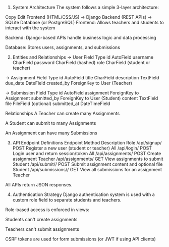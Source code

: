 1. System Architecture
The system follows a simple 3-layer architecture:


Copy
Edit
Frontend (HTML/CSS/JS)
       ->
Django Backend (REST APIs)
       ->
SQLite Database (or PostgreSQL)
Frontend: Allows teachers and students to interact with the system

Backend: Django-based APIs handle business logic and data processing

Database: Stores users, assignments, and submissions

2. Entities and Relationships
-> User
Field	Type
id	AutoField
username	CharField
password	CharField (hashed)
role	CharField (student or teacher)

-> Assignment
Field	Type
id	AutoField
title	CharField
description	TextField
due_date	DateField
created_by	ForeignKey to User (Teacher)

-> Submission
Field	Type
id	AutoField
assignment	ForeignKey to Assignment
submitted_by	ForeignKey to User (Student)
content	TextField
file	FileField (optional)
submitted_at	DateTimeField

Relationships
A Teacher can create many Assignments

A Student can submit to many Assignments

An Assignment can have many Submissions

3. API Endpoint Definitions
Endpoint	Method	Description	Role
/api/signup/	POST	Register a new user (student or teacher)	All
/api/login/	POST	Login user and return session/token	All
/api/assignments/	POST	Create assignment	Teacher
/api/assignments/	GET	View assignments to submit	Student
/api/submit/<id>/	POST	Submit assignment content and optional file	Student
/api/submissions/<id>/	GET	View all submissions for an assignment	Teacher

All APIs return JSON responses.

4. Authentication Strategy
Django authentication system is used with a custom role field to separate students and teachers.

Role-based access is enforced in views:

Students can't create assignments

Teachers can't submit assignments

CSRF tokens are used for form submissions (or JWT if using API clients)
